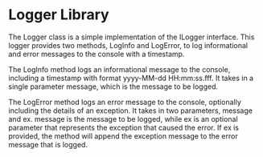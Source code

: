 # Logger Library

The Logger class is a simple implementation of the ILogger interface. This logger provides two methods, LogInfo and LogError, to log informational and error messages to the console with a timestamp.

The LogInfo method logs an informational message to the console, including a timestamp with format yyyy-MM-dd HH:mm:ss.fff. It takes in a single parameter message, which is the message to be logged.

The LogError method logs an error message to the console, optionally including the details of an exception. It takes in two parameters, message and ex. message is the message to be logged, while ex is an optional parameter that represents the exception that caused the error. If ex is provided, the method will append the exception message to the error message that is logged.